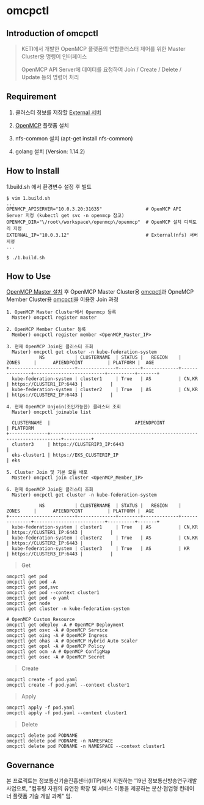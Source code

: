 # omcpctl

## Introduction of omcpctl

> KETI에서 개발한 OpenMCP 플랫폼의 연합클러스터 제어를 위한 Master Cluster용 명령어 인터페이스
>
> OpenMCP API Server에 데이터를 요청하여 Join / Create / Delete / Update 등의 명령어 처리

## Requirement
1. 클러스터 정보를 저장할 [External 서버](https://github.com/openmcp/external)

2. [OpenMCP](https://github.com/openmcp/openmcp) 플랫폼 설치

3. nfs-common 설치 (apt-get install nfs-common)

4. golang 설치 (Version: 1.14.2)

## How to Install
1.build.sh 에서 환경변수 설정 후 빌드
```
$ vim 1.build.sh
...
OPENMCP_APISERVER="10.0.3.20:31635"                # OpenMCP API Server 지정 (kubectl get svc -n openmcp 참고)
OPENMCP_DIR="\/root\/workspace\/openmcp\/openmcp"  # OpenMCP 설치 디렉토리 지정
EXTERNAL_IP="10.0.3.12"                            # External(nfs) 서버 지정
...

$ ./1.build.sh
```

## How to Use
[OpenMCP Master 설치](https://github.com/openmcp/openmcp) 후 OpenMCP Master Cluster용 [omcpctl](https://github.com/openmcp/openmcp/tree/master/omcpctl)과 OpneMCP Member Cluster용 [omcpctl](https://github.com/openmcp/openmcp-cli)을 이용한 Join 과정
```
1. OpenMCP Master Cluster에서 Openmcp 등록
  Master) omcpctl register master

2. OpenMCP Member Cluster 등록
  Member) omcpctl register member <OpenMCP_Master_IP>

3. 현재 OpenMCP Join된 클러스터 조회
  Master) omcpctl get cluster -n kube-federation-system
            NS           | CLUSTERNAME  | STATUS |   REGION    |     ZONES     |      APIENDPOINT         | PLATFORM |  AGE
+------------------------+--------------+--------+-------------+---------------+--------------------------+----------+-------+
  kube-federation-system | cluster1     | True   | AS          | CN,KR         | https://CLUSTER1_IP:6443 |          |
  kube-federation-system | cluster2     | True   | AS          | CN,KR         | https://CLUSTER2_IP:6443 |          |

4. 현재 OpenMCP Unjoin(조인가능한) 클러스터 조회
  Master) omcpctl joinable list

  CLUSTERNAME  |                               APIENDPOINT                                | PLATFORM
+--------------+--------------------------------------------------------------------------+----------+
  cluster3     | https://CLUSTERIP3_IP:6443                                               |
  eks-cluster1 | https://EKS_CLUSTERIP_IP                                                 | eks

5. Cluster Join 및 기본 모듈 배포
  Master) omcpctl join cluster <OpenMCP_Member_IP>

6. 현재 OpenMCP Join된 클러스터 조회
  Master) omcpctl get cluster -n kube-federation-system

            NS           | CLUSTERNAME  | STATUS |   REGION    |     ZONES     |      APIENDPOINT         | PLATFORM |  AGE
+------------------------+--------------+--------+-------------+---------------+--------------------------+----------+-------+
  kube-federation-system | cluster1     | True   | AS          | CN,KR         | https://CLUSTER1_IP:6443 |          |
  kube-federation-system | cluster2     | True   | AS          | CN,KR         | https://CLUSTER2_IP:6443 |          |
  kube-federation-system | cluster3     | True   | AS          | KR            | https://CLUSTER3_IP:6443 |          |

```
> Get
```
omcpctl get pod
omcpctl get pod -A
omcpctl get pod,svc
omcpctl get pod --context cluster1
omcpctl get pod -o yaml
omcpctl get node
omcpctl get cluster -n kube-federation-system

# OpenMCP Custom Resource
omcpctl get odeploy -A # OpenMCP Deployment
omcpctl get osvc -A # OpenMCP Service
omcpctl get oing -A # OpenMCP Ingress
omcpctl get ohas -A # OpenMCP Hybrid Auto Scaler
omcpctl get opol -A # OpenMCP Policy
omcpctl get ocm -A # OpenMCP ConfigMap
omcpctl get osec -A # OpenMCP Secret
```

> Create
```
omcpctl create -f pod.yaml
omcpctl create -f pod.yaml --context cluster1
```

> Apply
```
omcpctl apply -f pod.yaml
omcpctl apply -f pod.yaml --context cluster1
```

> Delete
```
omcpctl delete pod PODNAME
omcpctl delete pod PODNAME -n NAMESPACE
omcpctl delete pod PODNAME -n NAMESPACE --context cluster1
```



## Governance

본 프로젝트는 정보통신기술진흥센터(IITP)에서 지원하는 '19년 정보통신방송연구개발사업으로, "컴퓨팅 자원의 유연한 확장 및 서비스 이동을 제공하는 분산·협업형 컨테이너 플랫폼 기술 개발 과제" 임.
